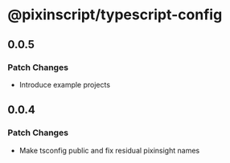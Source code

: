 # @pixinscript/typescript-config

## 0.0.5

### Patch Changes

- Introduce example projects

## 0.0.4

### Patch Changes

- Make tsconfig public and fix residual pixinsight names
